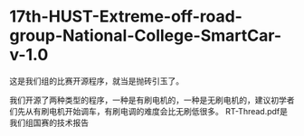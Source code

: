 # 17th-HUST-Extreme-off-road-group-National-College-SmartCar-v-1.0
这是我们组的比赛开源程序，就当是抛砖引玉了。

我们开源了两种类型的程序，一种是有刷电机的，一种是无刷电机的，建议初学者们先从有刷电机开始调车，有刷电调的难度会比无刷低很多。
RT-Thread.pdf是我们组国赛的技术报告
